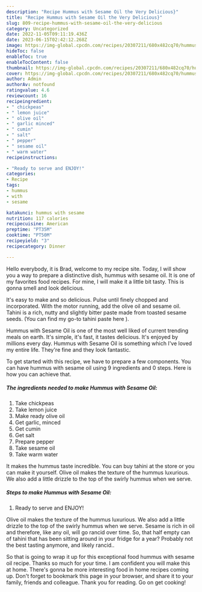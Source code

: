 ```yaml
---
description: "Recipe Hummus with Sesame Oil the Very Delicious}"
title: "Recipe Hummus with Sesame Oil the Very Delicious}"
slug: 809-recipe-hummus-with-sesame-oil-the-very-delicious
category: Uncategorized
date: 2022-11-05T09:11:19.436Z
date: 2023-06-15T02:42:12.268Z
image: https://img-global.cpcdn.com/recipes/20307211/680x482cq70/hummus-with-sesame-oil-recipe-main-photo.jpg
hideToc: false
enableToc: true
enableTocContent: false
thumbnail: https://img-global.cpcdn.com/recipes/20307211/680x482cq70/hummus-with-sesame-oil-recipe-main-photo.jpg
cover: https://img-global.cpcdn.com/recipes/20307211/680x482cq70/hummus-with-sesame-oil-recipe-main-photo.jpg
author: Admin
authorAv: notfound
ratingvalue: 4.6
reviewcount: 16
recipeingredient:
- " chickpeas"
- " lemon juice"
- " olive oil"
- " garlic minced"
- " cumin"
- " salt"
- " pepper"
- " sesame oil"
- " warm water"
recipeinstructions:

- "Ready to serve and ENJOY!"
categories:
- Recipe
tags:
- hummus
- with
- sesame

katakunci: hummus with sesame 
nutrition: 117 calories
recipecuisine: American
preptime: "PT35M"
cooktime: "PT50M"
recipeyield: "3"
recipecategory: Dinner

---
```



Hello everybody, it is Brad, welcome to my recipe site. Today, I will show you a way to prepare a distinctive dish, hummus with sesame oil. It is one of my favorites food recipes. For mine, I will make it a little bit tasty. This is gonna smell and look delicious.

It&#39;s easy to make and so delicious. Pulse until finely chopped and incorporated. With the motor running, add the olive oil and sesame oil. Tahini is a rich, nutty and slightly bitter paste made from toasted sesame seeds. (You can find my go-to tahini paste here ).

Hummus with Sesame Oil is one of the most well liked of current trending meals on earth. It's simple, it's fast, it tastes delicious. It's enjoyed by millions every day. Hummus with Sesame Oil is something which I've loved my entire life. They're fine and they look fantastic.


To get started with this recipe, we have to prepare a few components. You can have hummus with sesame oil using 9 ingredients and 0 steps. Here is how you can achieve that.

<!--inarticleads1-->

##### The ingredients needed to make Hummus with Sesame Oil:

1. Take  chickpeas
1. Take  lemon juice
1. Make ready  olive oil
1. Get  garlic, minced
1. Get  cumin
1. Get  salt
1. Prepare  pepper
1. Take  sesame oil
1. Take  warm water


It makes the hummus taste incredible. You can buy tahini at the store or you can make it yourself. Olive oil makes the texture of the hummus luxurious. We also add a little drizzle to the top of the swirly hummus when we serve. 

<!--inarticleads2-->

##### Steps to make Hummus with Sesame Oil:


1. Ready to serve and ENJOY!

Olive oil makes the texture of the hummus luxurious. We also add a little drizzle to the top of the swirly hummus when we serve. Sesame is rich in oil and therefore, like any oil, will go rancid over time. So, that half empty can of tahini that has been sitting around in your fridge for a year? Probably not the best tasting anymore, and likely rancid.. 

So that is going to wrap it up for this exceptional food hummus with sesame oil recipe. Thanks so much for your time. I am confident you will make this at home. There's gonna be more interesting food in home recipes coming up. Don't forget to bookmark this page in your browser, and share it to your family, friends and colleague. Thank you for reading. Go on get cooking!
